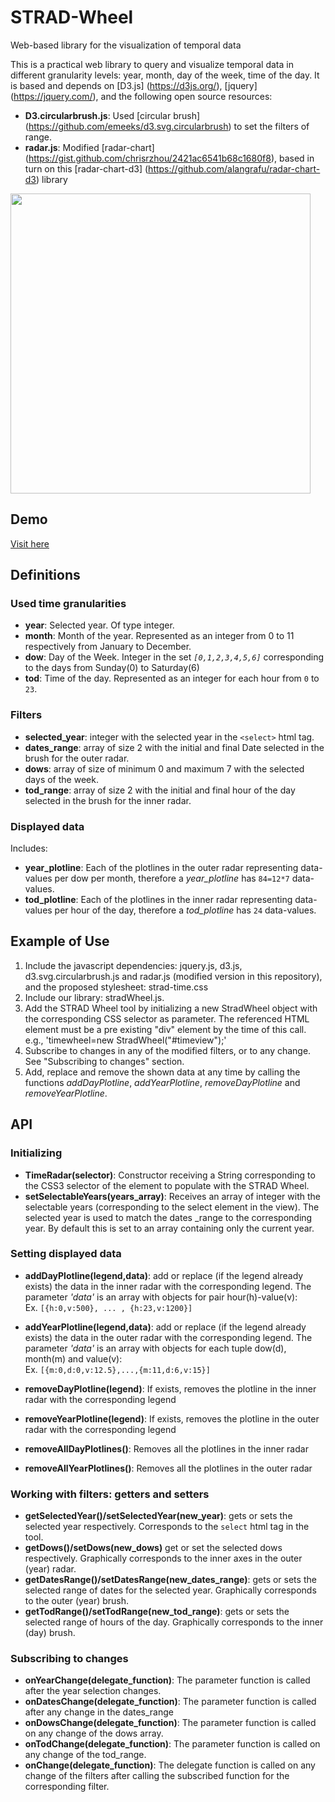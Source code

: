 # STRAD-Wheel
Web-based library for the visualization of temporal data

This is a practical web library to query and visualize temporal data in different granularity levels: year, month, day of the week, time of the day.
It is based and depends on [D3.js] (https://d3js.org/), [jquery] (https://jquery.com/), and the following open source resources:
- **D3.circularbrush.js**: Used [circular brush] (https://github.com/emeeks/d3.svg.circularbrush) to set the filters of range.
- **radar.js**: Modified [radar-chart] (https://gist.github.com/chrisrzhou/2421ac6541b68c1680f8), based in turn on this [radar-chart-d3] (https://github.com/alangrafu/radar-chart-d3) library

<img src="https://cxnvcarol.github.io/STRAD-Wheel/static/images/stradwheel.png" width="480">

## Demo
[Visit here](https://cxnvcarol.github.io/STRAD-Wheel/)

## Definitions
### Used time granularities
- **year**: Selected year. Of type integer.
- **month**: Month of the year. Represented as an integer from 0 to 11 respectively from January to December.
- **dow**: Day of the Week. Integer in the set *`[0,1,2,3,4,5,6]`* corresponding to the days from Sunday(0) to Saturday(6)
- **tod**: Time of the day. Represented as an integer for each hour from `0` to `23`.

### Filters
- **selected_year**: integer with the selected year in the `<select>` html tag.
- **dates_range**: array of size 2 with the initial and final Date selected in the brush for the outer radar.
- **dows**: array of size of minimum 0 and maximum 7 with the selected days of the week.
- **tod_range**: array of size 2 with the initial and final hour of the day selected in the brush for the inner radar.

### Displayed data
Includes:
- **year_plotline**: Each of the plotlines in the outer radar representing data-values per dow per month, therefore a *year_plotline* has `84=12*7` data-values.
- **tod_plotline**: Each of the plotlines in the inner radar representing data-values per hour of the day, therefore a *tod_plotline* has `24` data-values.


## Example of Use

1. Include the javascript dependencies: jquery.js, d3.js, d3.svg.circularbrush.js and radar.js (modified version in this repository), and the proposed stylesheet: strad-time.css
2. Include our library: stradWheel.js.
3. Add the STRAD Wheel tool by initializing a new StradWheel object with the corresponding CSS selector as parameter. The referenced HTML element must be a pre existing "div" element by the time of this call. e.g., 'timewheel=new StradWheel("#timeview");'
4. Subscribe to changes in any of the modified filters, or to any change. See "Subscribing to changes" section.
5. Add, replace and remove the shown data at any time by calling the functions *addDayPlotline*, *addYearPlotline*, *removeDayPlotline* and *removeYearPlotline*. 

## API
### Initializing
- **TimeRadar(selector)**: Constructor receiving a String corresponding to the CSS3 selector of the element to populate with the STRAD Wheel.
- **setSelectableYears(years_array)**: Receives an array of integer with the selectable years (corresponding to the select element in the view). The selected year is used to match the dates
_range to the corresponding year. By default this is set to an array containing only the current year.

### Setting displayed data
- **addDayPlotline(legend,data)**: add or replace (if the legend already exists) the data in the inner radar with the corresponding legend. The parameter *'data'* is an array with objects for pair hour(h)-value(v):   
  Ex. `[{h:0,v:500}, ... , {h:23,v:1200}]`
- **addYearPlotline(legend,data)**: add or replace (if the legend already exists) the data in the outer radar with the corresponding legend. The parameter *'data'* is an array with objects for each tuple dow(d), month(m) and value(v):   
  Ex. `[{m:0,d:0,v:12.5},...,{m:11,d:6,v:15}]`

- **removeDayPlotline(legend)**: If exists, removes the plotline in the inner radar with the corresponding legend
- **removeYearPlotline(legend)**: If exists, removes the plotline in the outer radar with the corresponding legend
- **removeAllDayPlotlines()**: Removes all the plotlines in the inner radar
- **removeAllYearPlotlines()**: Removes all the plotlines in the outer radar

### Working with filters: getters and setters
- **getSelectedYear()/setSelectedYear(new_year)**: gets or sets the selected year respectively. Corresponds to the `select` html tag in the tool.
- **getDows()/setDows(new_dows)** get or set the selected dows respectively. Graphically corresponds to the inner axes in the outer (year) radar.
- **getDatesRange()/setDatesRange(new_dates_range)**: gets or sets the selected range of dates for the selected year. Graphically corresponds to the outer (year) brush.
- **getTodRange()/setTodRange(new_tod_range)**: gets or sets the selected range of hours of the day. Graphically corresponds to the inner (day) brush.

### Subscribing to changes
* **onYearChange(delegate_function)**: The parameter function is called after the year selection changes.
* **onDatesChange(delegate_function)**: The parameter function is called after any change in the dates_range
* **onDowsChange(delegate_function)**: The parameter function is called on any change of the dows array.
* **onTodChange(delegate_function)**: The parameter function is called on any change of the tod_range.
* **onChange(delegate_function)**: The delegate function is called on any change of the filters after calling the subscribed function for the corresponding filter.
